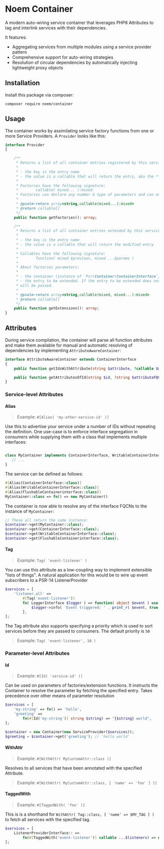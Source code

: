 # Noem Container

A modern auto-wiring service container that leverages PHP8 Attributes to tag and interlink services with their
dependencies.

It features:

* Aggregating services from multiple modules using a service provider pattern
* Comprehensive support for auto-wiring strategies
* Resolution of circular dependencies by automatically injecting lightweight proxy objects

## Installation

Install this package via composer:

`composer require noem/container`

## Usage

The container works by assimilating service factory functions from one or more Service Providers. A `Provider` looks
like this:

[embed]:# "path: ../src/Provider.php, match: 'interface.*?}'"
```php
interface Provider
{

    /**
     * Returns a list of all container entries registered by this service provider.
     *
     * - the key is the entry name
     * - the value is a callable that will return the entry, aka the **factory**
     *
     * Factories have the following signature:
     *        callable( mixed... ):mixed
     * Factories can declare any number & type of parameters and can expect them to be resolved by the Container
     *
     * @psalm-return array<string,callable(mixed...):mixed>
     * @return callable[]
     */
    public function getFactories(): array;

    /**
     * Returns a list of all container entries extended by this service provider.
     *
     * - the key is the entry name
     * - the value is a callable that will return the modified entry
     *
     * Callables have the following signature:
     *        function( mixed $previous, mixed ...$params )
     *
     * About factories parameters:
     *
     * - the container (instance of `Psr\Container\ContainerInterface`)
     * - the entry to be extended. If the entry to be extended does not exist and the parameter is nullable, `null`
     * will be passed.
     *
     * @psalm-return array<string,callable(mixed, mixed...):mixed>
     * @return callable[]
     */
    public function getExtensions(): array;
}
```

## Attributes

During service compilation, the container will parse all function attributes and make them available for manual and
automatic resolving of dependencies by implementing `AttributeAwareContainer`:

[embed]:# "path: ../src/AttributeAwareContainer.php, match: 'interface.*?}'"
```php
interface AttributeAwareContainer extends ContainerInterface
{
    public function getIdsWithAttribute(string $attribute, ?callable $matching = null): array;

    public function getAttributesOfId(string $id, ?string $attributeFQCN = null): array;
}
```

### Service-level Attributes

#### Alias

> Example: `#[Alias( 'my-other-service-id' )]`

Use this to advertise your service under a number of IDs without repeating the definition. One use-case is to enforce
interface segregation in consumers while supplying them with a class that implements multiple interfaces:

```php

class MyContainer implements ContainerInterface, WritableContainerInterface, FlushableContainerinterface {
   // ...
}

```

The service can be defined as follows:

```php
#[Alias(ContainerInterface::class)]
#[Alias(WritableContainerInterface::class)]
#[Alias(FlushableContainerinterface::class)]
MyContainer::class => fn() => new MyContainer()
```

The container is now able to resolve any of the interface FQCNs to the instance of `MyContainer`:

```php
// These all return the same instance:
$container->get(MyContainer::class);
$container->get(ContainerInterface::class);
$container->get(WritableContainerInterface::class);
$container->get(FlushableContainerinterface::class);
```

#### Tag

> Example: `Tag( 'event-listener' )`

You can use this attribute as a low-coupling way to implement extensible "lists of things". A natural application for
this would be to wire up event subscribers to a PSR-14 ListenerProvider

```php
$services = [
    'listener.all' =>
        #[Tag('event-listener')]
        fn( LoggerInterface $logger ) => function( object $event ) use ($logger){
            $logger->info( 'Event triggered: ' . print_r( $event, true ) );
        },
];
```

The Tag attribute also supports specifying a priority which is used to sort services before they are passed to
consumers. The default priority is `50`

> Example: `Tag( 'event-listener', 10 )`

### Parameter-level Attributes

#### Id

> Example: `#[Id( 'service-id' )]`

Can be used on parameters of factories/extension functions. It instructs the Container to resolve the parameter by
fetching the specified entry. Takes precedence over other means of parameter resolution

```php
$services = [
    'my-string' => fn() => 'hello',
    'greeting' =>
        fn(#[Id('my-string')] string $string) => "{$string} world",
];

$container = new Container(new ServiceProvider($services));
$greeting = $container->get('greeting'); // 'hello world'
```

#### WithAttr

> Example: `#[WithAttr( MyCustomAttr::class )]`

Resolves to all services that have been annotated with the specified Attribute.

> Example: `#[WithAttr( MyCustomAttr::class, [ 'name' => 'foo' ] )]`

#### TaggedWith

> Example: `#[TaggedWith( 'foo' )]`

This is is a shorthand for `WithAttr( Tag::class, [ 'name' => $MY_TAG ] )` to fetch all services with the specified tag.

```php
$services = [
    ListenerProviderInterface:: =>
        fn(#[TaggedWith('event-listener')] callable ...$listeners) => new ListenerProvider(...$listeners),
];

```

